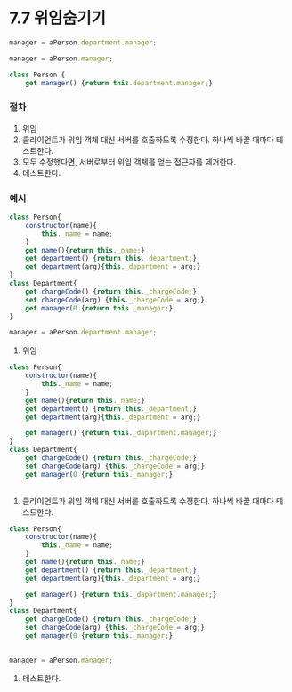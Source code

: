 # 7.7 위임숨기기

```jsx
manager = aPerson.department.manager;

manager = aPerson.manager;

class Person {
	get manager() {return this.department.manager;}
```

### 절차

1. 위임
2. 클라이언트가 위임 객체 대신 서버를 호출하도록 수정한다. 하나씩 바꿀 때마다 테스트한다.
3. 모두 수정했다면, 서버로부터 위임 객체를 얻는 접근자를 제거한다.
4. 테스트한다.

### 예시

```jsx
class Person{
	constructor(name){
		this._name = name;
	}
	get name(){return this._name;}
	get department() {return this._department;}
	get department(arg){this._department = arg;}
}
class Department{
	get chargeCode() {return this._chargeCode;}
	set chargeCode(arg) {this._chargeCode = arg;}
	get manager(0 {return this._manager;}
}

```

```jsx
manager = aPerson.department.manager;
```

1. 위임

```jsx
class Person{
	constructor(name){
		this._name = name;
	}
	get name(){return this._name;}
	get department() {return this._department;}
	get department(arg){this._department = arg;}

	get manager() {return this._dapartment.manager;}
}
class Department{
	get chargeCode() {return this._chargeCode;}
	set chargeCode(arg) {this._chargeCode = arg;}
	get manager(0 {return this._manager;}
	
```

1. 클라이언트가 위임 객체 대신 서버를 호출하도록 수정한다. 하나씩 바꿀 때마다 테스트한다.

```jsx
class Person{
	constructor(name){
		this._name = name;
	}
	get name(){return this._name;}
	get department() {return this._department;}
	get department(arg){this._department = arg;}

	get manager() {return this._dapartment.manager;}
}
class Department{
	get chargeCode() {return this._chargeCode;}
	set chargeCode(arg) {this._chargeCode = arg;}
	get manager(0 {return this._manager;}
	
```

```jsx
manager = aPerson.manager;
```

1. 테스트한다.
